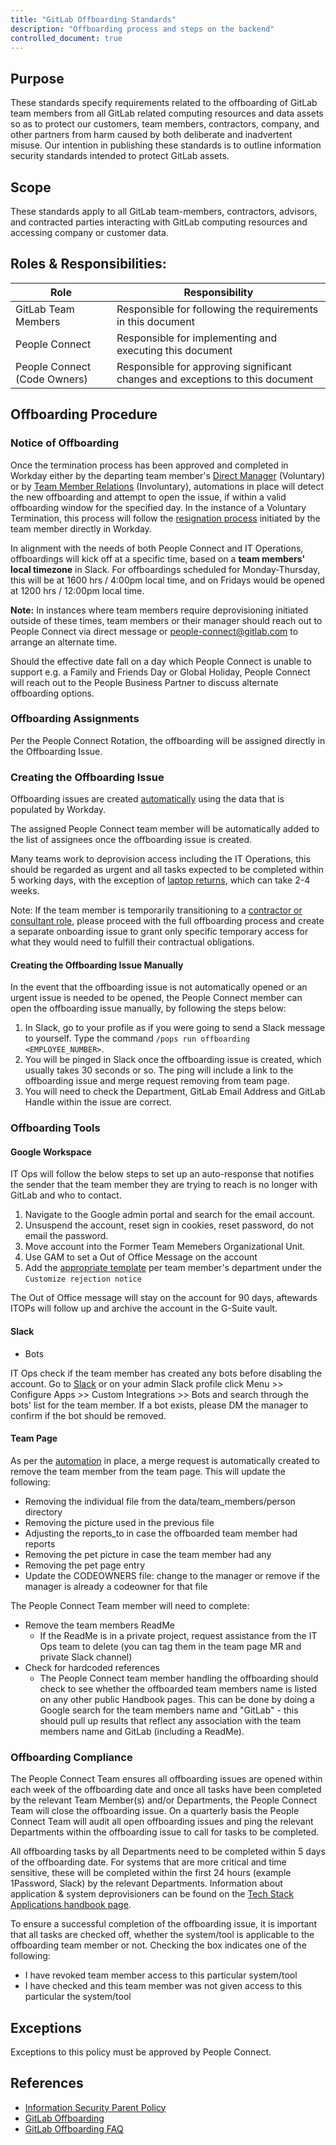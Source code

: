 ```yaml
---
title: "GitLab Offboarding Standards"
description: "Offboarding process and steps on the backend"
controlled_document: true
---
```


## Purpose

These standards specify requirements related to the offboarding of GitLab team members from all GitLab related computing resources and data assets so as to protect our customers, team members, contractors, company, and other partners from harm caused by both deliberate and inadvertent misuse. Our intention in publishing these standards is to outline information security standards intended to protect GitLab assets.

## Scope

These standards apply to all GitLab team-members, contractors, advisors, and contracted parties interacting with GitLab computing resources and accessing company or customer data.

## Roles & Responsibilities:

| Role  | Responsibility |
|-----------|-----------|
| GitLab Team Members | Responsible for following the requirements in this document |
| People Connect | Responsible for implementing and executing this document |
| People Connect (Code Owners) | Responsible for approving significant changes and exceptions to this document |

## Offboarding Procedure

### Notice of Offboarding

Once the termination process has been approved and completed in Workday either by the departing team member's [Direct Manager](https://docs.google.com/document/d/1Fr1G1i1kssfADgDf3D6LbZHR8RZmWKZYDNV8AfduZ1c/edit) (Voluntary) or by [Team Member Relations](https://docs.google.com/document/d/1nMokz03AiUQtb0XV5zpD9CjaQKcX5Lu8p5ASZy3cJVA/edit) (Involuntary), automations in place will detect the new offboarding and attempt to open the issue, if within a valid offboarding window for the specified day. In the instance of a Voluntary Termination, this process will follow the [resignation process](https://docs.google.com/document/d/1AVHHBKd6dtyn0DOl4_UydbdEhectLpH5aMh17r9Sg_4/edit) initiated by the team member directly in Workday.

In alignment with the needs of both People Connect and IT Operations, offboardings will kick off at a specific time, based on a **team members' local timezone** in Slack. For offboardings scheduled for Monday-Thursday, this will be at 1600 hrs / 4:00pm local time, and on Fridays would be opened at 1200 hrs / 12:00pm local time.

**Note:** In instances where team members require deprovisioning initiated outside of these times, team members or their manager should reach out to People Connect via direct message or people-connect@gitlab.com to arrange an alternate time.

Should the effective date fall on a day which People Connect is unable to support e.g. a Family and Friends Day or Global Holiday, People Connect will reach out to the People Business Partner to discuss alternate offboarding options.

### Offboarding Assignments

Per the People Connect Rotation, the offboarding will be assigned directly in the Offboarding Issue.

### Creating the Offboarding Issue

Offboarding issues are created [automatically](/handbook/people-group/engineering/offboarding#scheduled-offboarding-issue-creation) using the data that is populated by Workday.

The assigned People Connect team member will be automatically added to the list of assignees once the offboarding issue is created.

Many teams work to deprovision access including the IT Operations, this should be regarded as urgent and all tasks expected to be completed within 5 working days, with the exception of [laptop returns](/handbook/business-technology/end-user-services/onboarding-access-requests/#returning-oldoffboarded-laptops), which can take 2-4 weeks.

Note: If the team member is temporarily transitioning to a [contractor or consultant role](/handbook/business-technology/end-user-services/onboarding-access-requests/temporary-service-providers/), please proceed with the full offboarding process and create a separate onboarding issue to grant only specific temporary access for what they would need to fulfill their contractual obligations.

#### Creating the Offboarding Issue Manually

In the event that the offboarding issue is not automatically opened or an urgent issue is needed to be opened, the People Connect member can open the offboarding issue manually, by following the steps below:

1. In Slack, go to your profile as if you were going to send a Slack message to yourself. Type the command `/pops run offboarding <EMPLOYEE_NUMBER>`.
1. You will be pinged in Slack once the offboarding issue is created, which usually takes 30 seconds or so. The ping will include a link to the offboarding issue and merge request removing from team page.
1. You will need to check the Department, GitLab Email Address and GitLab Handle within the issue are correct.

### Offboarding Tools

#### Google Workspace

IT Ops will follow the below steps to set up an auto-response that notifies the sender that the team member they are trying to reach is no longer with GitLab and who to contact.

1. Navigate to the Google admin portal and search for the email account.
1. Unsuspend the account, reset sign in cookies, reset password, do not email the password.
1. Move account into the Former Team Memebers Organizational Unit.
1. Use GAM to set a Out of Office Message on the account
1. Add the [appropriate template](https://gitlab.com/gitlab-com/people-group/people-operations/employment-templates/-/blob/main/email_templates/offboarding_rejection.md) per team member's department under the `Customize rejection notice`

The Out of Office message will stay on the account for 90 days, aftewards ITOPs will follow up and archive the account in the G-Suite vault.

#### Slack

- Bots

IT Ops check if the team member has created any bots before disabling the account. Go to [Slack](https://gitlab.slack.com/apps/manage) or on your admin Slack profile click Menu >> Configure Apps >> Custom Integrations >> Bots and search through the bots' list for the team member. If a bot exists, please DM the manager to confirm if the bot should be removed.

#### Team Page

As per the [automation](/handbook/people-group/engineering/offboarding/#offboarding-merge-request) in place, a merge request is automatically created to remove the team member from the team page. This will update the following:

- Removing the individual file from the data/team_members/person directory
- Removing the picture used in the previous file
- Adjusting the reports_to in case the offboarded team member had reports
- Removing the pet picture in case the team member had any
- Removing the pet page entry
- Update the CODEOWNERS file: change to the manager or remove if the manager is already a codeowner for that file

The People Connect Team member will need to complete:

- Remove the team members ReadMe
   - If the ReadMe is in a private project, request assistance from the IT Ops team to delete (you can tag them in the team page MR and private Slack channel)
- Check for hardcoded references
   - The People Connect team member handling the offboarding should check to see whether the offboarded team members name is listed on any other public Handbook pages. This can be done by doing a Google search for the team members name and "GitLab" - this should pull up results that reflect any association with the team members name and GitLab (including a ReadMe).

### Offboarding Compliance

The People Connect Team ensures all offboarding issues are opened within each week of the offboarding date and once all tasks have been completed by the relevant Team Member(s) and/or Departments, the People Connect Team will close the offboarding issue. On a quarterly basis the People Connect Team  will audit all open offboarding issues and ping the relevant Departments within the offboarding issue to call for tasks to be completed.

All offboarding tasks by all Departments need to be completed within 5 days of the offboarding date. For systems that are more critical and time sensitive, these will be completed within the first 24 hours (example 1Password, Slack) by the relevant Departments. Information about application & system deprovisioners can be found on the [Tech Stack Applications handbook page](https://gitlab.com/gitlab-com/www-gitlab-com/-/blob/master/data/tech_stack.yml).

To ensure a successful completion of the offboarding issue, it is important that all tasks are checked off, whether the system/tool is applicable to the offboarding team member or not. Checking the box indicates one of the following:

- I have revoked team member access to this particular system/tool
- I have checked and this team member was not given access to this particular the system/tool

## Exceptions

Exceptions to this policy must be approved by People Connect.

## References

- [Information Security Parent Policy](/handbook/security/)
- [GitLab Offboarding](/handbook/people-group/offboarding/)
- [GitLab Offboarding FAQ](/handbook/people-group/offboarding/faq/)
